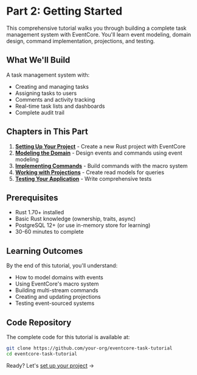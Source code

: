 # Part 2: Getting Started

This comprehensive tutorial walks you through building a complete task management system with EventCore. You'll learn event modeling, domain design, command implementation, projections, and testing.

## What We'll Build

A task management system with:

- Creating and managing tasks
- Assigning tasks to users
- Comments and activity tracking
- Real-time task lists and dashboards
- Complete audit trail

## Chapters in This Part

1. **[Setting Up Your Project](./01-setup.md)** - Create a new Rust project with EventCore
2. **[Modeling the Domain](./02-domain-modeling.md)** - Design events and commands using event modeling
3. **[Implementing Commands](./03-commands.md)** - Build commands with the macro system
4. **[Working with Projections](./04-projections.md)** - Create read models for queries
5. **[Testing Your Application](./05-testing.md)** - Write comprehensive tests

## Prerequisites

- Rust 1.70+ installed
- Basic Rust knowledge (ownership, traits, async)
- PostgreSQL 12+ (or use in-memory store for learning)
- 30-60 minutes to complete

## Learning Outcomes

By the end of this tutorial, you'll understand:

- How to model domains with events
- Using EventCore's macro system
- Building multi-stream commands
- Creating and updating projections
- Testing event-sourced systems

## Code Repository

The complete code for this tutorial is available at:

```bash
git clone https://github.com/your-org/eventcore-task-tutorial
cd eventcore-task-tutorial
```

Ready? Let's [set up your project](./01-setup.md) →
